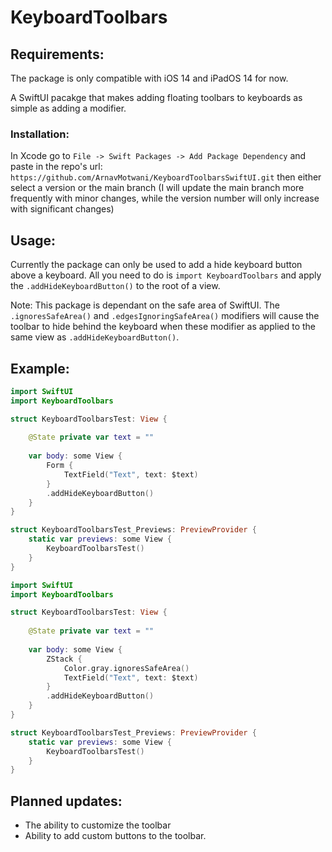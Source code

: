 # KeyboardToolbars

## Requirements:
The package is only compatible with iOS 14 and iPadOS 14 for now.

A SwiftUI pacakge that makes adding floating toolbars to keyboards as simple as adding a modifier.

### Installation: 
In Xcode go to `File -> Swift Packages -> Add Package Dependency` and paste in the repo's url: `https://github.com/ArnavMotwani/KeyboardToolbarsSwiftUI.git` then either select a version or the main branch (I will update the main branch more frequently with minor changes, while the version number will only increase with significant changes)

## Usage:
Currently the package can only be used to add a hide keyboard button above a keyboard. All you need to do is `import KeyboardToolbars` and apply the `.addHideKeyboardButton()` to the root of a view. 

Note: This package is dependant on the safe area of SwiftUI. The `.ignoresSafeArea()` and `.edgesIgnoringSafeArea()` modifiers will cause the toolbar to hide behind the keyboard when these modifier as applied to the same view as  `.addHideKeyboardButton()`.

## Example:
```swift
import SwiftUI
import KeyboardToolbars

struct KeyboardToolbarsTest: View {
    
    @State private var text = ""
    
    var body: some View {
        Form {
            TextField("Text", text: $text)
        }
        .addHideKeyboardButton()
    }
}

struct KeyboardToolbarsTest_Previews: PreviewProvider {
    static var previews: some View {
        KeyboardToolbarsTest()
    }
}
```

```swift
import SwiftUI
import KeyboardToolbars

struct KeyboardToolbarsTest: View {
    
    @State private var text = ""
    
    var body: some View {
        ZStack {
            Color.gray.ignoresSafeArea()
            TextField("Text", text: $text)
        }
        .addHideKeyboardButton()
    }
}

struct KeyboardToolbarsTest_Previews: PreviewProvider {
    static var previews: some View {
        KeyboardToolbarsTest()
    }
}
```

## Planned updates:

- The ability to customize the toolbar
- Ability to add custom buttons to the toolbar.
